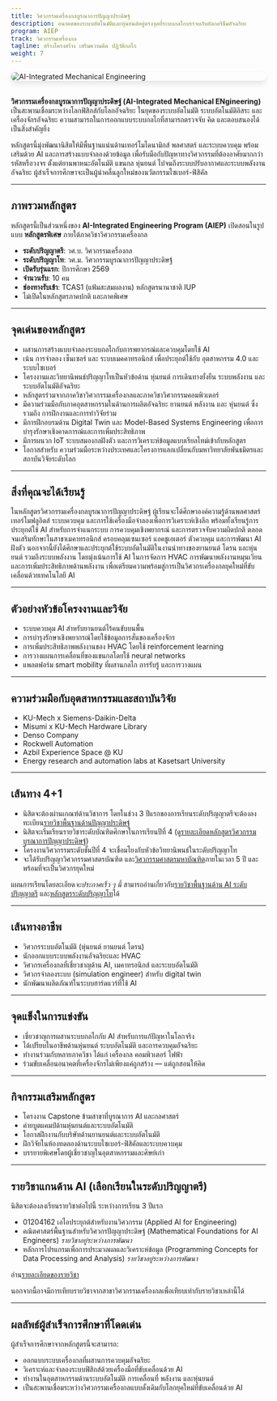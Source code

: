 ```yaml
---
title: วิศวกรรมเครื่องกลบูรณาการปัญญาประดิษฐ์
description: อนาคตของระบบอัตโนมัติและหุ่นยนต์อยู่ตรงจุดที่ระบบกลไกบรรจบกับอัลกอริธึมอัจฉริยะ
program: AIEP
track: วิศวกรรมเครื่องกล
tagline: สร้างโครงสร้าง เสริมความคิด ปฏิวัติกลไก
weight: 7
---
```


<img src="/img/banners/mechanical-hero-new.png"
     alt="AI-Integrated Mechanical Engineering"
     style="max-width: 100%; height: auto; margin: 0 0 2rem 0; border-radius: 1rem; box-shadow: 0 6px 12px rgba(0,0,0,0.1); display: block;" />

**วิศวกรรมเครื่องกลบูรณาการปัญญาประดิษฐ์ (AI-Integrated Mechanical ENgineering)** เป็นสะพานเชื่อมระหว่างโลกฟิสิกส์กับโลกอัจฉริยะ  ในยุคของระบบอัตโนมัติ ระบบอัตโนมัติอิสระ และเครื่องจักรอัจฉริยะ ความสามารถในการออกแบบระบบกลไกที่สามารถตรวจจับ คิด และตอบสนองได้ เป็นสิ่งสำคัญยิ่ง

หลักสูตรนี้มุ่งพัฒนานิสิตให้มีพื้นฐานแน่นด้านเทอร์โมไดนามิกส์ พลศาสตร์ และระบบควบคุม พร้อมเสริมด้วย AI และการสร้างแบบจำลองด้วยข้อมูล เพื่อรับมือกับปัญหาทางวิศวกรรมที่ต้องอาศัยมากกว่ารหัสหรือวงจร  ตั้งแต่ยานพาหนะอัตโนมัติ แขนกล หุ่นยนต์ ไปจนถึงระบบปรับอากาศและระบบพลังงานอัจฉริยะ ผู้สำเร็จการศึกษาจะเป็นผู้นำคลื่นลูกใหม่ของนวัตกรรมไซเบอร์-ฟิสิคัล

---

##  ภาพรวมหลักสูตร

หลักสูตรนี้เป็นส่วนหนึ่งของ **AI-Integrated Engineering Program (AIEP)** เปิดสอนในรูปแบบ **หลักสูตรพิเศษ** ภายใต้ภาควิชาวิศวกรรมเครื่องกล

-  **ระดับปริญญาตรี**: วศ.บ. วิศวกรรมเครื่องกล
-  **ระดับปริญญาโท**: วศ.ม. วิศวกรรมบูรณาการปัญญาประดิษฐ์
-  **เปิดรับรุ่นแรก**: ปีการศึกษา 2569
-  **จำนวนรับ**: 10 คน
-  **ช่องทางรับเข้า**: TCAS1 (แฟ้มสะสมผลงาน) หลักสูตรนานาชาติ IUP
-  ไม่เปิดในหลักสูตรภาคปกติ และภาคพิเศษ
---

##  จุดเด่นของหลักสูตร

- ผสานการสร้างแบบจำลองระบบกลไกกับการพยากรณ์และควบคุมโดยใช้ AI
- เน้น การจำลอง เซ็นเซอร์ และ ระบบเมคคาทรอนิกส์ เพื่อประยุกต์ใช้กับ อุตสาหกรรม 4.0 และ ระบบไซเบอร์
- โครงงานและวิทยานิพนธ์ปริญญาโทเป็นหัวข้อด้าน หุ่นยนต์ การเดินทางยั่งยืน ระบบพลังงาน และ ระบบอัตโนมัติอัจฉริยะ
- หลักสูตรร่วมจากภาควิชาวิศวกรรมเครื่องกลและภาควิชาวิศวกรรมคอมพิวเตอร์
- มีความร่วมมือกับภาคอุตสาหกรรมในด้านการผลิตอัจฉริยะ ยานยนต์ พลังงาน และ หุ่นยนต์ ซึ่งรวมถึง การฝึกงานและการทำวิจัยร่วม
- มีการฝึกอบรมด้าน Digital Twin และ Model-Based Systems Engineering เพื่อการบำรุงรักษาเชิงคาดการณ์และการเพิ่มประสิทธิภาพ
- มีการผนวก IoT ระบบสมองกลฝังตัว และการวิเคราะห์ข้อมูลแบบเรียลไทม์เข้ากับหลักสูตร
- โอกาสสำหรับ ความร่วมมือระหว่างประเทศและโครงการแลกเปลี่ยนกับมหาวิทยาลัยพันธมิตรและสถาบันวิจัยระดับโลก

---

##  สิ่งที่คุณจะได้เรียนรู้

ในหลักสูตรวิศวกรรมเครื่องกลบูรณาการปัญญาประดิษฐ์ ผู้เรียนจะได้ศึกษาองค์ความรู้ด้านพลศาสตร์ เทอร์โมฟลูอิดส์ ระบบควบคุม และการใช้เครื่องมือจำลองเพื่อการวิเคราะห์เชิงลึก พร้อมทั้งเรียนรู้การประยุกต์ใช้ AI สำหรับการจำแนกระบบ การควบคุมเชิงพยากรณ์ และการตรวจจับความผิดปกติ ตลอดจนเสริมทักษะในสาขาเมคาทรอนิกส์ ครอบคลุมเซนเซอร์ แอคชูเอเตอร์ ตัวควบคุม และการพัฒนา AI ฝังตัว นอกจากนี้ยังได้ศึกษาและประยุกต์ใช้ระบบอัตโนมัติในงานนำทางของยานยนต์ โดรน และหุ่นยนต์ รวมถึงระบบพลังงาน โดยมุ่งเน้นการใช้ AI ในการจัดการ HVAC การพัฒนาพลังงานหมุนเวียน และการเพิ่มประสิทธิภาพด้านพลังงาน เพื่อเตรียมความพร้อมสู่การเป็นวิศวกรเครื่องกลยุคใหม่ที่ขับเคลื่อนด้วยเทคโนโลยี AI

---

##  ตัวอย่างหัวข้อโครงงานและวิจัย

- ระบบควบคุม AI สำหรับยานยนต์ไร้คนขับบนพื้น
- การบำรุงรักษาเชิงพยากรณ์โดยใช้ข้อมูลการสั่นของเครื่องจักร
- การเพิ่มประสิทธิภาพพลังงานของ HVAC โดยใช้ reinforcement learning
- การวางแผนการเคลื่อนที่ของแขนกลโดยใช้ neural networks
- แพลตฟอร์ม smart mobility ที่ผสานกลไก การรับรู้ และการวางแผน

---

##  ความร่วมมือกับอุตสาหกรรมและสถาบันวิจัย

- KU-Mech x Siemens-Daikin-Delta  
- Misumi x KU-Mech Hardware Library
- Denso Company  
- Rockwell Automation
- Azbil Experience Space @ KU  
- Energy research and automation labs at Kasetsart University

---

##  เส้นทาง 4+1
- นิสิตจะต้องผ่านเกณฑ์ด้านวิชาการ โดยในช่วง 3 ปีแรกของการเรียนระดับปริญญาตรีจะต้องลงทะเบียน[รายวิชาพื้นฐานด้านปัญญาประดิษฐ์](/docs/ai-core-courses)
- นิสิตจะเริ่มเรียนรายวิชาระดับบัณฑิตศึกษาในการเรียนปีที่ 4 (ดู[รายละเอียดหลักสูตรวิศวกรรมบูรณาการปัญญาประดิษฐ์](/docs/master/ai-integrated))
- โครงงานวิศวกรรมระดับชั้นปีที่ 4 จะเชื่อมโยงกับหัวข้อวิทยานิพนธ์ในระดับปริญญาโท
- จะได้รับปริญญาวิศวกรรมศาสตรบัณฑิต และ[วิศวกรรมศาสตรมหาบัณฑิต](/docs/master/ai-integrated)ภายในเวลา 5 ปี และพร้อมที่จะเป็นวิศวกรยุคใหม่

แผนการเรียนโดยละเอียด*จะประกาศเร็ว ๆ นี้*  สามารถอ่านเกี่ยวกับ[รายวิชาพื้นฐานด้าน AI ระดับปริญญาตรี](/docs/ai-core-courses) และ[หลักสูตรระดับปริญญาโท](/docs/master/ai-itegrated)ได้
	


---

##  เส้นทางอาชีพ

- วิศวกรระบบอัตโนมัติ (หุ่นยนต์ ยานยนต์ โดรน)
- นักออกแบบระบบพลังงานอัจฉริยะและ HVAC
- วิศวกรเครื่องกลที่เชี่ยวชาญด้าน AI, เมคาทรอนิกส์ และระบบอัตโนมัติ
- วิศวกรจำลองระบบ (simulation engineer) สำหรับ digital twin
- นักพัฒนาผลิตภัณฑ์ในระบบฮาร์ดแวร์ที่ใช้ AI

---

##  จุดแข็งในการแข่งขัน

- เชี่ยวชาญการผสานระบบกลไกกับ AI สำหรับการแก้ปัญหาในโลกจริง
- ได้เปรียบในอาชีพด้านหุ่นยนต์ ระบบอัตโนมัติ และการควบคุมอัจฉริยะ
- ทำงานร่วมกับหลายภาควิชา ได้แก่ เครื่องกล คอมพิวเตอร์ ไฟฟ้า
- ร่วมขับเคลื่อนอนาคตที่เครื่องจักรไม่เพียงแค่ถูกสร้าง — แต่ถูกสอนให้คิด

---

##  กิจกรรมเสริมหลักสูตร

- โครงงาน Capstone ข้ามสาขาที่บูรณาการ AI และกลศาสตร์
- ค่ายบูตแคมป์ด้านหุ่นยนต์และระบบอัตโนมัติ
- โอกาสฝึกงานกับบริษัทด้านยานยนต์และระบบอัตโนมัติ
- ฝึกวิจัยในห้องทดลองด้านระบบไซเบอร์-ฟิสิคัลและระบบควบคุม
- บรรยายพิเศษโดยผู้เชี่ยวชาญในอุตสาหกรรมและศิษย์เก่า

---

##  รายวิชาแกนด้าน AI (เลือกเรียนในระดับปริญญาตรี)
นิสิตจะต้องลงเรียนรายวิชาต่อไปนี้ ระหว่างการเรียน 3 ปีแรก

- 01204162 เอไอประยุกต์สำหรับงานวิศวกรรม (Applied AI for Engineering)   
- คณิตศาสตร์พื้นฐานสำหรับวิศวกรปัญญาประดิษฐ์ (Mathematical Foundations for AI Engineers) *รายวิชาอยู่ระหว่างการพัฒนา*
- หลักการโปรแกรมเพื่อการประมวลผลและวิเคราะห์ข้อมูล (Programming Concepts for Data Processing and Analysis) *รายวิชาอยู่ระหว่างการพัฒนา*

อ่าน[รายละเอียดของรายวิชา](/docs/ai-core-courses)

นอกจากนี้อาจมีการเทียบรายวิชาจากสาขาวิศวกรรมเครื่องกลเพื่อเทียบเท่ากับรายวิชาเหล่านี้ได้

---

##  ผลลัพธ์ผู้สำเร็จการศึกษาที่โดดเด่น

ผู้สำเร็จการศึกษาจากหลักสูตรนี้จะสามารถ:

- ออกแบบระบบเครื่องกลที่ผสานการควบคุมอัจฉริยะ
- วิเคราะห์และจำลองระบบฟิสิกส์ด้วยเครื่องมือที่ขับเคลื่อนด้วย AI
- ทำงานในอุตสาหกรรมด้านระบบอัตโนมัติ การเคลื่อนที่ พลังงาน และหุ่นยนต์
- เป็นสะพานเชื่อมระหว่างวิศวกรรมเครื่องกลแบบดั้งเดิมกับโลกยุคใหม่ที่ขับเคลื่อนด้วย AI
